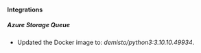 #### Integrations
##### Azure Storage Queue
- Updated the Docker image to: *demisto/python3:3.10.10.49934*.
